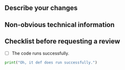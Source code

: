 <!--- Please write your PR name in the present imperative tense. Examples of that tense are: "Fix issue in the dispatcher where…", "Improve our handling of…", etc." -->
<!-- For more information on Pull Requests, you can reference here: https://success.vanillaforums.com/kb/articles/228-using-pull-requests-to-contribute -->
## Describe your changes


## Non-obvious technical information


## Checklist before requesting a review
<!--- These are suggested things you could add, but what you add will be dependent on your repository's standards. --->
- [ ] The code runs successfully.

```python
print("Oh, it def does run successfully.")
```
